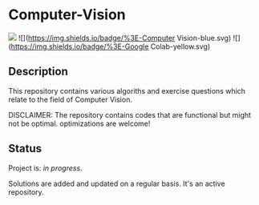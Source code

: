 # Computer-Vision

![](https://img.shields.io/badge/language-Python-green.svg)
![](https://img.shields.io/badge/%3E-Computer Vision-blue.svg)
![](https://img.shields.io/badge/%3E-Google Colab-yellow.svg)

## Description

This repository contains various algoriths and exercise questions which relate to the field of Computer Vision. 


DISCLAIMER: The repository contains codes that are functional but might not be optimal. optimizations are welcome!

## Status
Project is: _in progress_.

Solutions are added and updated on a regular basis. It's an active repository. 
